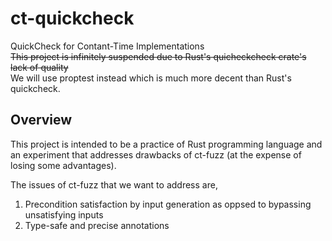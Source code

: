 # ct-quickcheck
QuickCheck for Contant-Time Implementations  
~~This project is infinitely suspended due to Rust's quicheckcheck crate's lack of quality~~  
We will use proptest instead which is much more decent than Rust's quickcheck.

## Overview
This project is intended to be a practice of Rust programming language and an experiment that addresses drawbacks of ct-fuzz (at the expense of losing some advantages).

The issues of ct-fuzz that we want to address are,
1. Precondition satisfaction by input generation as oppsed to bypassing unsatisfying inputs
2. Type-safe and precise annotations

